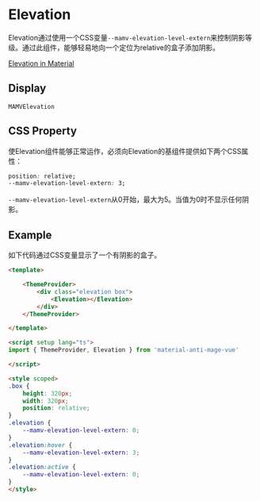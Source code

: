 # Elevation
Elevation通过使用一个CSS变量`--mamv-elevation-level-extern`来控制阴影等级。通过此组件，能够轻易地向一个定位为relative的盒子添加阴影。

[Elevation in Material](https://m3.material.io/styles/elevation/overview)

## Display
```
MAMVElevation
```

## CSS Property
使Elevation组件能够正常运作，必须向Elevation的基组件提供如下两个CSS属性：

```css
position: relative;
--mamv-elevation-level-extern: 3;
```

`--mamv-elevation-level-extern`从0开始，最大为5。当值为0时不显示任何阴影。

## Example
如下代码通过CSS变量显示了一个有阴影的盒子。

```html
<template>

    <ThemeProvider>
        <div class="elevation box">
            <Elevation></Elevation>
        </div>
    </ThemeProvider>

</template>

<script setup lang="ts">
import { ThemeProvider, Elevation } from 'material-anti-mage-vue'

</script>

<style scoped>
.box {
    height: 320px;
    width: 320px;
    position: relative;
}
.elevation {
    --mamv-elevation-level-extern: 0;
}
.elevation:hover {
    --mamv-elevation-level-extern: 3;
}
.elevation:active {
    --mamv-elevation-level-extern: 0;
}
</style>
```